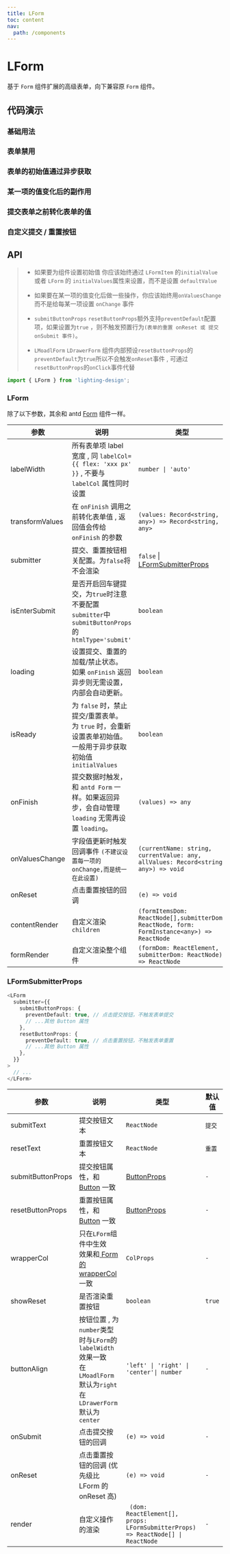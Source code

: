 ```yaml
---
title: LForm
toc: content
nav:
  path: /components
---
```


# LForm

基于 `Form` 组件扩展的高级表单，向下兼容原 `Form` 组件。

## 代码演示

### 基础用法

<code src='./demos/Demo1.tsx'   ></code>

### 表单禁用

<code src='./demos/Demo6.tsx'  ></code>

### 表单的初始值通过异步获取

<code src='./demos/Demo5.tsx' ></code>

### 某一项的值变化后的副作用

<code src='./demos/Demo7.tsx' ></code>

### 提交表单之前转化表单的值

<code src='./demos/Demo2.tsx' ></code>

### 自定义提交 / 重置按钮

<code src='./demos/Demo3.tsx' ></code>

## API

> - 如果要为组件设置初始值 你应该始终通过 `LFormItem` 的`initialValue`或者 `LForm` 的 `initialValues`属性来设置，而不是设置 `defaultValue`
>
> - 如果要在某一项的值变化后做一些操作，你应该始终用`onValuesChange` 而不是给每某一项设置 `onChange` 事件
>
> - `submitButtonProps` `resetButtonProps`额外支持`preventDefault`配置项，如果设置为`true` ，则不触发预置行为`(表单的重置 onReset 或 提交 onSubmit 事件)`。
>
> - `LMoadlForm` `LDrawerForm` 组件内部预设`resetButtonProps`的`preventDefault`为`true`所以不会触发`onReset`事件 , 可通过`resetButtonProps`的`onClick`事件代替

```ts
import { LForm } from 'lighting-design';
```

### LForm

除了以下参数，其余和 antd [Form](https://ant.design/components/form-cn#api) 组件一样。

| 参数            | 说明                                                                                                                  | 类型                                                                                        | 默认值   |
| --------------- | --------------------------------------------------------------------------------------------------------------------- | ------------------------------------------------------------------------------------------- | -------- |
| labelWidth      | 所有表单项 label 宽度 , 同 `labelCol={{ flex: 'xxx px' }}` , 不要与 `labelCol` 属性同时设置                           | `number \| 'auto'`                                                                          | `'auto'` |
| transformValues | 在 `onFinish` 调用之前转化表单值 , 返回值会传给 `onFinish` 的参数                                                     | `(values: Record<string, any>) => Record<string, any>`                                      | `-`      |
| submitter       | 提交、重置按钮相关配置。为`false`将不会渲染                                                                           | `false` \| [LFormSubmitterProps](/components/form#lformsubmitterprops)                      | `-`      |
| isEnterSubmit   | 是否开启回车键提交，为`true`时注意不要配置 `submitter`中 `submitButtonProps` 的 `htmlType='submit'`                   | `boolean`                                                                                   | `true`   |
| loading         | 设置提交、重置的加载/禁止状态。<br/>如果 `onFinish` 返回异步则无需设置，内部会自动更新。                              | `boolean`                                                                                   | `false`  |
| isReady         | 为 `false` 时，禁止提交/重置表单。<br/>为 `true` 时，会重新设置表单初始值。<br/>一般用于异步获取初始值`initialValues` | `boolean`                                                                                   | `true`   |
| onFinish        | 提交数据时触发，和 `antd Form` 一样。如果返回异步，会自动管理 `loading` 无需再设置 `loading`。                        | `(values) => any`                                                                           | `-`      |
| onValuesChange  | 字段值更新时触发回调事件 `(不建议设置每一项的 onChange,而是统一在此设置)`                                             | `(currentName: string, currentValue: any, allValues: Record<string, any>) => void`          | `-`      |
| onReset         | 点击重置按钮的回调                                                                                                    | `(e) => void`                                                                               | `-`      |
| contentRender   | 自定义渲染`children`                                                                                                  | `(formItemsDom: ReactNode[],submitterDom: ReactNode, form: FormInstance<any>) => ReactNode` | `-`      |
| formRender      | 自定义渲染整个组件                                                                                                    | `(formDom: ReactElement, submitterDom: ReactNode) => ReactNode`                             | `-`      |

### LFormSubmitterProps

```ts
<LForm
  submitter={{
    submitButtonProps: {
      preventDefault: true, // 点击提交按钮，不触发表单提交
      // ...其他 Button 属性
    },
    resetButtonProps: {
      preventDefault: true, // 点击重置按钮，不触发表单重置
      // ...其他 Button 属性
    },
  }}
>
  // ...
</LForm>
```

| 参数              | 说明                                                                                                                           | 类型                                                                             | 默认值 |
| ----------------- | ------------------------------------------------------------------------------------------------------------------------------ | -------------------------------------------------------------------------------- | ------ |
| submitText        | 提交按钮文本                                                                                                                   | `ReactNode`                                                                      | `提交` |
| resetText         | 重置按钮文本                                                                                                                   | `ReactNode`                                                                      | `重置` |
| submitButtonProps | 提交按钮属性，和 [Button](https://ant.design/components/button-cn#api) 一致                                                    | [ButtonProps](https://ant.design/components/button-cn#api)                       | `-`    |
| resetButtonProps  | 重置按钮属性，和 [Button](https://ant.design/components/button-cn#api) 一致                                                    | [ButtonProps](https://ant.design/components/button-cn#api)                       | `-`    |
| wrapperCol        | 只在`LForm`组件中生效 </br>效果和[ Form 的 wrapperCol](https://ant.design/components/form-cn#api)一致                          | `ColProps`                                                                       | `-`    |
| showReset         | 是否渲染重置按钮                                                                                                               | `boolean`                                                                        | `true` |
| buttonAlign       | 按钮位置 , 为`number`类型时与`LForm`的`labelWidth`效果一致<br>在 `LMoadlForm` 默认为`right`<br>在 `LDrawerForm` 默认为`center` | `'left' \| 'right' \| 'center'\| number`                                         | `-`    |
| onSubmit          | 点击提交按钮的回调                                                                                                             | `(e) => void`                                                                    | `-`    |
| onReset           | 点击重置按钮的回调 (优先级比 LForm 的 onReset 高)                                                                              | `(e) => void`                                                                    | `-`    |
| render            | 自定义操作的渲染                                                                                                               | ` (dom: ReactElement[], props: LFormSubmitterProps) => ReactNode[] \| ReactNode` | `-`    |
